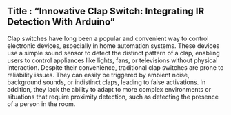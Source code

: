 ## Title : “Innovative Clap Switch: Integrating IR Detection With Arduino” 
Clap switches have long been a popular and convenient way to control electronic devices, especially in home automation systems. These devices use a simple sound sensor to detect the distinct pattern of a clap, enabling users to control appliances like lights, fans, or televisions without physical interaction. Despite their convenience, traditional clap switches are prone to reliability issues. They can easily be triggered by ambient noise, background sounds, or indistinct claps, leading to false activations. In addition, they lack the ability to adapt to more complex environments or situations that require proximity detection, such as detecting the presence of a person in the room.
